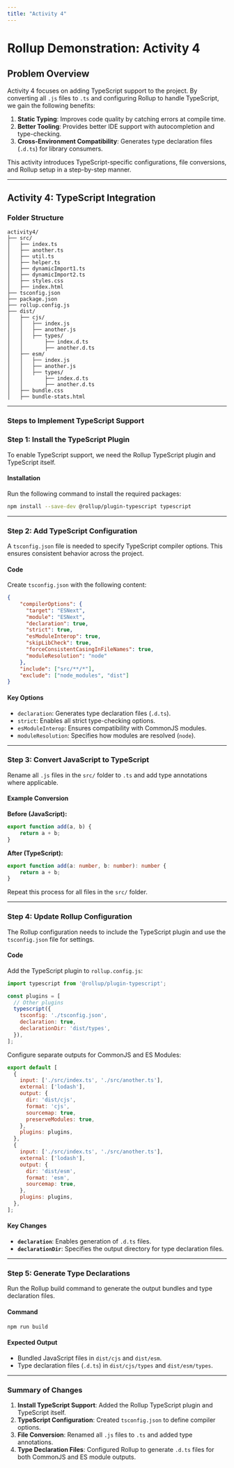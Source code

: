 ```yaml
---
title: "Activity 4"
---
```

# Rollup Demonstration: Activity 4 #

## Problem Overview ##
Activity 4 focuses on adding TypeScript support to the project. By converting all `.js` files to `.ts` and configuring Rollup to handle TypeScript, we gain the following benefits:

1. **Static Typing**: Improves code quality by catching errors at compile time.
2. **Better Tooling**: Provides better IDE support with autocompletion and type-checking.
3. **Cross-Environment Compatibility**: Generates type declaration files (`.d.ts`) for library consumers.

This activity introduces TypeScript-specific configurations, file conversions, and Rollup setup in a step-by-step manner.

---

## Activity 4: TypeScript Integration ##

### Folder Structure ###
```
activity4/
├── src/
│   ├── index.ts
│   ├── another.ts
│   ├── util.ts
│   ├── helper.ts
│   ├── dynamicImport1.ts
│   ├── dynamicImport2.ts
│   ├── styles.css
│   ├── index.html
├── tsconfig.json
├── package.json
├── rollup.config.js
├── dist/
│   ├── cjs/
│   │   ├── index.js
│   │   ├── another.js
│   │   ├── types/
│   │       ├── index.d.ts
│   │       ├── another.d.ts
│   ├── esm/
│   │   ├── index.js
│   │   ├── another.js
│   │   ├── types/
│   │       ├── index.d.ts
│   │       ├── another.d.ts
│   ├── bundle.css
│   ├── bundle-stats.html
```

---

### Steps to Implement TypeScript Support ###

### Step 1: Install the TypeScript Plugin
To enable TypeScript support, we need the Rollup TypeScript plugin and TypeScript itself.

#### Installation
Run the following command to install the required packages:
```bash
npm install --save-dev @rollup/plugin-typescript typescript
```

---

### Step 2: Add TypeScript Configuration
A `tsconfig.json` file is needed to specify TypeScript compiler options. This ensures consistent behavior across the project.

#### Code
Create `tsconfig.json` with the following content:
```json
{
    "compilerOptions": {
      "target": "ESNext",
      "module": "ESNext",
      "declaration": true,
      "strict": true,
      "esModuleInterop": true,
      "skipLibCheck": true,
      "forceConsistentCasingInFileNames": true,
      "moduleResolution": "node"
    },
    "include": ["src/**/*"],
    "exclude": ["node_modules", "dist"]
}
```

#### Key Options
- `declaration`: Generates type declaration files (`.d.ts`).
- `strict`: Enables all strict type-checking options.
- `esModuleInterop`: Ensures compatibility with CommonJS modules.
- `moduleResolution`: Specifies how modules are resolved (`node`).

---

### Step 3: Convert JavaScript to TypeScript
Rename all `.js` files in the `src/` folder to `.ts` and add type annotations where applicable.

#### Example Conversion
**Before (JavaScript):**
```javascript
export function add(a, b) {
    return a + b;
}
```

**After (TypeScript):**
```typescript
export function add(a: number, b: number): number {
    return a + b;
}
```

Repeat this process for all files in the `src/` folder.

---

### Step 4: Update Rollup Configuration
The Rollup configuration needs to include the TypeScript plugin and use the `tsconfig.json` file for settings.

#### Code
Add the TypeScript plugin to `rollup.config.js`:
```javascript
import typescript from '@rollup/plugin-typescript';

const plugins = [
  // Other plugins
  typescript({
    tsconfig: './tsconfig.json',
    declaration: true,
    declarationDir: 'dist/types',
  }),
];
```

Configure separate outputs for CommonJS and ES Modules:
```javascript
export default [
  {
    input: ['./src/index.ts', './src/another.ts'],
    external: ['lodash'],
    output: {
      dir: 'dist/cjs',
      format: 'cjs',
      sourcemap: true,
      preserveModules: true,
    },
    plugins: plugins,
  },
  {
    input: ['./src/index.ts', './src/another.ts'],
    external: ['lodash'],
    output: {
      dir: 'dist/esm',
      format: 'esm',
      sourcemap: true,
    },
    plugins: plugins,
  },
];
```

#### Key Changes
- **`declaration`**: Enables generation of `.d.ts` files.
- **`declarationDir`**: Specifies the output directory for type declaration files.

---

### Step 5: Generate Type Declarations
Run the Rollup build command to generate the output bundles and type declaration files.

#### Command
```bash
npm run build
```

#### Expected Output
- Bundled JavaScript files in `dist/cjs` and `dist/esm`.
- Type declaration files (`.d.ts`) in `dist/cjs/types` and `dist/esm/types`.

---

### Summary of Changes ###
1. **Install TypeScript Support**: Added the Rollup TypeScript plugin and TypeScript itself.
2. **TypeScript Configuration**: Created `tsconfig.json` to define compiler options.
3. **File Conversion**: Renamed all `.js` files to `.ts` and added type annotations.
4. **Type Declaration Files**: Configured Rollup to generate `.d.ts` files for both CommonJS and ES module outputs.
